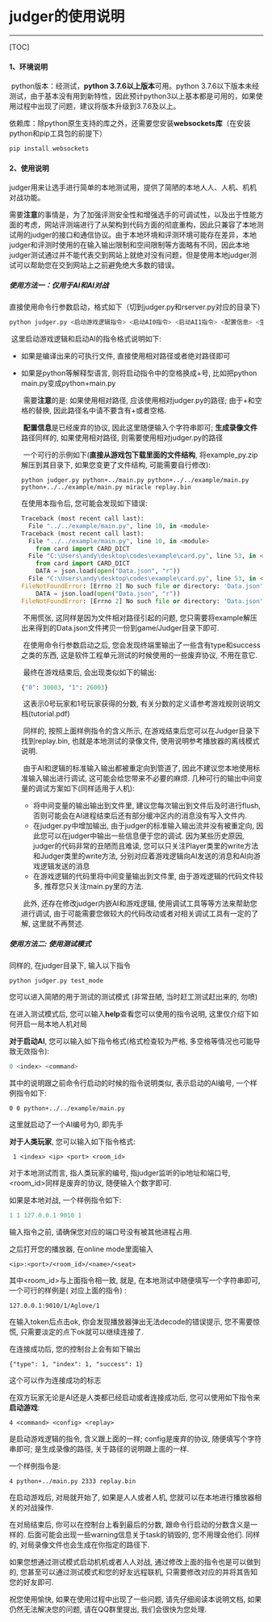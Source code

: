 # judger的使用说明

---

[TOC]

#### 1、环境说明

​		python版本：经测试，**python 3.7.6以上版本**可用。python 3.7.6以下版本未经测试，由于基本没有用到新特性，因此预计python3以上基本都是可用的，如果使用过程中出现了问题，建议将版本升级到3.7.6及以上。

​		依赖库：除python原生支持的库之外，还需要您安装**websockets库**（在安装python和pip工具包的前提下）

```python
pip install websockets
```

#### 2、使用说明

​		judger用来让选手进行简单的本地测试用，提供了简陋的本地人人、人机、机机对战功能。

​		需要**注意**的事情是，为了加强评测安全性和增强选手的可调试性，以及出于性能方面的考虑，网站评测端进行了从架构到代码方面的彻底重构，因此只兼容了本地测试用的judger的接口和通信协议。由于本地环境和评测环境可能存在差异，本地judger和评测时使用的在输入输出限制和空间限制等方面略有不同，因此本地judger测试通过并不能代表交到网站上就绝对没有问题，但是使用本地judger测试可以帮助您在交到网站上之前避免绝大多数的错误。

##### 使用方法一：仅用于AI和AI对战

​		直接使用命令行参数启动，格式如下（切到judger.py和rserver.py对应的目录下)

```python
python judger.py <启动游戏逻辑指令> <启动AI0指令> <启动AI1指令> <配置信息> <生成录像文件路径>
```

​		这里启动游戏逻辑和启动AI的指令格式说明如下:

- 如果是编译出来的可执行文件, 直接使用相对路径或者绝对路径即可

- 如果是python等解释型语言, 则将启动指令中的空格换成+号, 比如把python main.py变成python+main.py

  ​	需要**注意**的是: 如果使用相对路径, 应该使用相对judger.py的路径; 由于+和空格的替换, 因此路径名中请不要含有+或者空格.

  ​	**配置信息**是已经废弃的协议, 因此这里随便输入个字符串即可; **生成录像文件**路径同样的, 如果使用相对路径, 则需要使用相对judger.py的路径

  ​	一个可行的示例如下(**直接从游戏包下载里面的文件结构**, 将example_py.zip解压到其目录下, 如果您变更了文件结构, 可能需要自行修改):

  ```
  python judger.py python+../main.py python+../../example/main.py python+../../example/main.py miracle replay.bin
  ```

  在使用本指令后, 您可能会发现如下错误:

  ```python
  Traceback (most recent call last):
    File "../../example/main.py", line 10, in <module>
  Traceback (most recent call last):
    File "../../example/main.py", line 10, in <module>
      from card import CARD_DICT
    File "C:\Users\andy\desktop\codes\example\card.py", line 53, in <module>
      from card import CARD_DICT
      DATA = json.load(open("Data.json", "r"))
    File "C:\Users\andy\desktop\codes\example\card.py", line 53, in <module>
  FileNotFoundError: [Errno 2] No such file or directory: 'Data.json'
      DATA = json.load(open("Data.json", "r"))
  FileNotFoundError: [Errno 2] No such file or directory: 'Data.json'
  ```

  ​	不用慌张, 这同样是因为文件相对路径引起的问题, 您只需要将example解压出来得到的Data.json文件拷贝一份到game/Judger目录下即可.	

  ​	在使用命令行参数启动之后, 您会发现终端里输出了一些含有type和success之类的东西, 这是软件工程单元测试的时候使用的一些废弃协议, 不用在意它.

  ​	最终在游戏结束后, 会出现类似如下的输出:

  ```python
  {"0": 30003, "1": 26003}
  ```

  ​	这表示0号玩家和1号玩家获得的分数, 有关分数的定义请参考游戏规则说明文档(tutorial.pdf)

  ​	同样的, 按照上面样例指令的含义所示, 在游戏结束后您可以在Judger目录下找到replay.bin, 也就是本地测试的录像文件, 使用说明参考播放器的离线模式说明.

  ​	由于AI和逻辑的标准输入输出都被重定向到管道了, 因此不建议您本地使用标准输入输出进行调试, 这可能会给您带来不必要的麻烦. 几种可行的输出中间变量的调试方案如下(同样适用于人机):

  - 将中间变量的输出输出到文件里, 建议您每次输出到文件后及时进行flush, 否则可能会在AI进程结束后还有部分缓冲区内的消息没有写入文件内.
  - 在judger.py中增加输出, 由于judger的标准输入输出流并没有被重定向, 因此您可以在judger中输出一些信息便于您的调试. 因为某些历史原因, judger的代码非常的丑陋而且难读, 您可以只关注Player类里的write方法和Judger类里的write方法, 分别对应着游戏逻辑向AI发送的消息和AI向游戏逻辑发送的消息
  - 在游戏逻辑的代码里将中间变量输出到文件里, 由于游戏逻辑的代码文件较多, 推荐您只关注main.py里的方法.

  ​       此外, 还存在修改judger内嵌AI和游戏逻辑, 使用调试工具等等方法来帮助您进行调试, 由于可能需要您做较大的代码改动或者对相关调试工具有一定的了解, 这里就不再赘述.

##### 使用方法二:  使用测试模式

同样的, 在judger目录下, 输入以下指令

```
python judger.py test_mode
```

您可以进入简陋的用于测试的测试模式 (非常丑陋, 当时赶工测试赶出来的, 勿喷)

在进入测试模式后, 您可以输入**help**查看您可以使用的指令说明, 这里仅介绍下如何开启一局本地人机对局

**对于启动AI**, 您可以输入如下指令格式(格式检查较为严格, 多空格等情况也可能导致无效指令):

```python
0 <index> <command>
```

其中<command>的说明跟之前命令行启动的时候的指令说明类似, <index>表示启动的AI编号, 一个样例指令如下:

```
0 0 python+../../example/main.py
```

这里就启动了一个AI编号为0, 即先手

**对于人类玩家**, 您可以输入如下指令格式:

```
 1 <index> <ip> <port> <room_id>
```

对于本地测试而言, <index>指人类玩家的编号, <ip><port>指judger监听的ip地址和端口号, <room_id>同样是废弃的协议, 随便输入个数字即可.

如果是本地对战, 一个样例指令如下:

```python
1 1 127.0.0.1 9010 1
```

输入指令之前, 请确保您对应的端口号没有被其他进程占用.

之后打开您的播放器, 在online mode里面输入

```
<ip>:<port>/<room_id>/<name>/<seat>
```

其中<ip><port><room_id>与上面指令相一致, <seat>就是<index>, <name>在本地测试中随便填写一个字符串即可, 一个可行的样例是( 对应上面的指令) :

```
127.0.0.1:9010/1/Aglove/1
```

在输入token后点击ok, 你会发现播放器弹出无法decode的错误提示, 您不需要惊慌, 只需要淡定的点下ok就可以继续连接了.

在连接成功后, 您的控制台上会有如下输出

```
{"type": 1, "index": 1, "success": 1}
```

这个可以作为连接成功的标志

在双方玩家无论是AI还是人类都已经启动或者连接成功后, 您可以使用如下指令来**启动游戏**:

```
4 <command> <config> <replay>
```

<command>是启动游戏逻辑的指令, 含义跟上面的一样; config是废弃的协议, 随便填写个字符串即可; <replay>是生成录像的路径, 关于路径的说明跟上面的一样.

一个样例指令是:

```
4 python+../main.py 2333 replay.bin
```

在启动游戏后, 对局就开始了, 如果是人人或者人机, 您就可以在本地进行播放器相关的对战操作.

在对局结束后,  你可以在控制台上看到最后的分数, 跟命令行启动的分数含义是一样的. 后面可能会出现一些warning信息关于task的销毁的, 您不用理会他们. 同样的, 对局录像文件也会生成在你指定的路径下.

如果您想通过测试模式启动机机或者人人对战, 通过修改上面的指令也是可以做到的, 您甚至可以通过测试模式和您的好友远程联机, 只需要修改对应的<ip><port>并将其告知您的好友即可.

祝您使用愉快, 如果在使用过程中出现了一些问题, 请先仔细阅读本说明文档, 如果仍然无法解决您的问题, 请在QQ群里提出, 我们会很快为您处理.